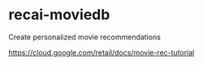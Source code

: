 # recai-moviedb
Create personalized movie recommendations

https://cloud.google.com/retail/docs/movie-rec-tutorial

